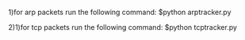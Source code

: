 
1)for arp packets run the following command:
 $python arptracker.py


2)1)for tcp packets run the following command:
 $python tcptracker.py
